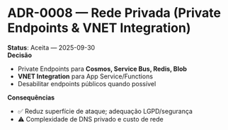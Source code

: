# ADR-0008 — Rede Privada (Private Endpoints & VNET Integration)

**Status**: Aceita — 2025-09-30  
**Decisão**  
- Private Endpoints para **Cosmos, Service Bus, Redis, Blob**  
- **VNET Integration** para App Service/Functions  
- Desabilitar endpoints públicos quando possível

**Consequências**  
- ✅ Reduz superfície de ataque; adequação LGPD/segurança  
- ⚠️ Complexidade de DNS privado e custo de rede
